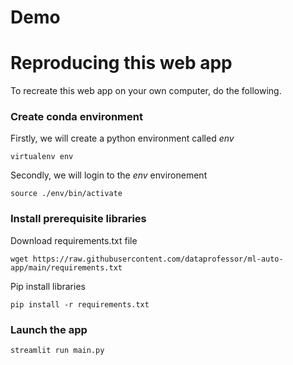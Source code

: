 # Demo

# Reproducing this web app
To recreate this web app on your own computer, do the following.

### Create conda environment
Firstly, we will create a python environment called *env*
```
virtualenv env
```
Secondly, we will login to the *env* environement
```
source ./env/bin/activate
```
### Install prerequisite libraries

Download requirements.txt file

```
wget https://raw.githubusercontent.com/dataprofessor/ml-auto-app/main/requirements.txt

```

Pip install libraries
```
pip install -r requirements.txt
```

###  Launch the app

```
streamlit run main.py